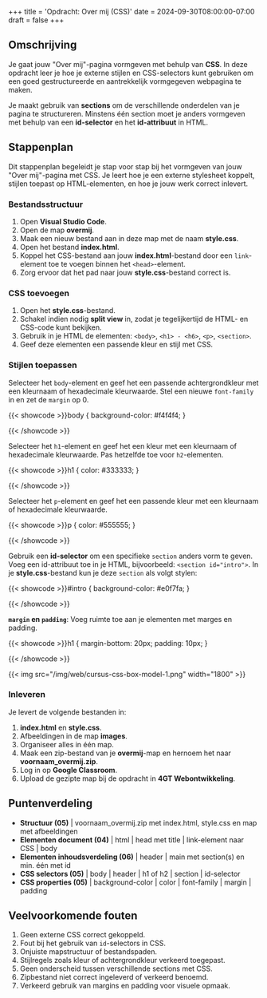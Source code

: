 +++
title = 'Opdracht: Over mij (CSS)'
date = 2024-09-30T08:00:00-07:00
draft = false
+++

## Omschrijving

Je gaat jouw "Over mij"-pagina vormgeven met behulp van **CSS**. In deze opdracht leer je hoe je externe stijlen en CSS-selectors kunt gebruiken om een goed gestructureerde en aantrekkelijk vormgegeven webpagina te maken.

Je maakt gebruik van **sections** om de verschillende onderdelen van je pagina te structureren. Minstens één section moet je anders vormgeven met behulp van een **id-selector** en het **id-attribuut** in HTML.

## Stappenplan

Dit stappenplan begeleidt je stap voor stap bij het vormgeven van jouw "Over mij"-pagina met CSS. Je leert hoe je een externe stylesheet koppelt, stijlen toepast op HTML-elementen, en hoe je jouw werk correct inlevert.

### Bestandsstructuur

1. Open **Visual Studio Code**.
2. Open de map **overmij**.
3. Maak een nieuw bestand aan in deze map met de naam **style.css**.
4. Open het bestand **index.html**.
5. Koppel het CSS-bestand aan jouw **index.html**-bestand door een `link`-element toe te voegen binnen het `<head>`-element.
6. Zorg ervoor dat het pad naar jouw **style.css**-bestand correct is.

### CSS toevoegen

1. Open het **style.css**-bestand.
2. Schakel indien nodig **split view** in, zodat je tegelijkertijd de HTML- en CSS-code kunt bekijken.
3. Gebruik in je HTML de elementen: `<body>`, `<h1> - <h6>`, `<p>`, `<section>`.
4. Geef deze elementen een passende kleur en stijl met CSS.

### Stijlen toepassen

Selecteer het `body`-element en geef het een passende achtergrondkleur met een kleurnaam of hexadecimale kleurwaarde. Stel een nieuwe `font-family` in en zet de `margin` op 0.

{{< showcode >}}body {
    background-color: #f4f4f4;
}

{{< /showcode >}}

Selecteer het `h1`-element en geef het een kleur met een kleurnaam of hexadecimale kleurwaarde. Pas hetzelfde toe voor `h2`-elementen.

{{< showcode >}}h1 {
    color: #333333;
}

{{< /showcode >}}

Selecteer het `p`-element en geef het een passende kleur met een kleurnaam of hexadecimale kleurwaarde.

{{< showcode >}}p {
    color: #555555;
}

{{< /showcode >}}

Gebruik een **id-selector** om een specifieke `section` anders vorm te geven. Voeg een id-attribuut toe in je HTML, bijvoorbeeld: `<section id="intro">`. In je **style.css**-bestand kun je deze `section` als volgt stylen:

{{< showcode >}}#intro {
    background-color: #e0f7fa;
}

{{< /showcode >}}

**`margin` en `padding`**: Voeg ruimte toe aan je elementen met marges en padding.

{{< showcode >}}h1 {
    margin-bottom: 20px;
    padding: 10px;
}

{{< /showcode >}}

{{< img src="/img/web/cursus-css-box-model-1.png" width="1800" >}}

### Inleveren

Je levert de volgende bestanden in:

1. **index.html** en **style.css**.
2. Afbeeldingen in de map **images**.
3. Organiseer alles in één map.
4. Maak een zip-bestand van je **overmij**-map en hernoem het naar **voornaam_overmij.zip**.
5. Log in op **Google Classroom**.
6. Upload de gezipte map bij de opdracht in **4GT Webontwikkeling**.

## Puntenverdeling

- **Structuur (05)** | voornaam_overmij.zip met index.html, style.css en map met afbeeldingen
- **Elementen document (04)** | html | head met title | link-element naar CSS | body
- **Elementen inhoudsverdeling (06)** | header | main met section(s) en min. één met id
- **CSS selectors (05)** | body | header | h1 of h2 | section | id-selector
- **CSS properties (05)** | background-color | color | font-family | margin | padding

## Veelvoorkomende fouten

1. Geen externe CSS correct gekoppeld.
2. Fout bij het gebruik van `id`-selectors in CSS.
3. Onjuiste mapstructuur of bestandspaden.
4. Stijlregels zoals kleur of achtergrondkleur verkeerd toegepast.
5. Geen onderscheid tussen verschillende sections met CSS.
6. Zipbestand niet correct ingeleverd of verkeerd benoemd.
7. Verkeerd gebruik van margins en padding voor visuele opmaak.